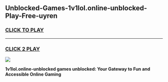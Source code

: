 
## Unblocked-Games-1v1lol.online-unblocked-Play-Free-uyren
<h3>
<a href="https://premium76.site?title=1v1lol.online-unblocked&ref=10A">CLICK TO PLAY</a></h3>
<hr>

<h3>
<a href="https://premium76.site?title=1v1lol.online-unblocked&ref=10A">CLICK 2 PLAY</a>
  
</h3>

<a href="https://premium76.site?title=1v1lol.online-unblocked&ref=10A"><img src="https://clearcache.store/games.png"></a>


**1v1lol.online-unblocked games unblocked: Your Gateway to Fun and Accessible Online Gaming**
